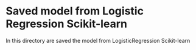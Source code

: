 # Saved model from Logistic Regression Scikit-learn
In this directory are saved the model from LogisticRegression Scikit-learn
